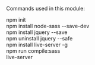 Commands used in this module:

npm init\
npm install node-sass --save-dev \
npm install jquery --save \
npm uninstall jquery --safe \
npm install live-server -g \
npm run compile:sass \
live-server